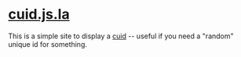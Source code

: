 # [cuid.js.la](https://cuid.js.la)

This is a simple site to display a [cuid](http://npm.im/cuid) -- useful if you need a "random" unique id for something.
